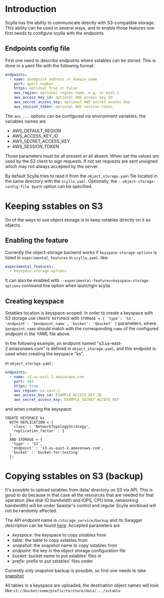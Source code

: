 # Introduction

Scylla has the ability to communicate directly with S3-compatible storage. This
ability can be used in several ways, and to enable those features one first needs
to configure scylla with the endpoints

## Endpoints config file

First one need to describe endpoints where sstables can be stored. This is done
in a yaml file with the following format:

```yaml
endpoints:
  - name: $endpoint_address_or_domain_name
    port: $port_number
    https: optional True or False
    aws_region: optional region name, e.g. us-east-1
    aws_access_key_id: optional AWS access key ID
    aws_secret_access_key: optional AWS secret access key
    aws_session_token: optional AWS session token
```

The `aws_...` options can be configured via environment variables, the variables
names are

* AWS_DEFAULT_REGION
* AWS_ACCESS_KEY_ID
* AWS_SECRET_ACCESS_KEY
* AWS_SESSION_TOKEN

Those parameters must be all present or all absent. When set the values are
used by the S3 client to sign requests. If not set requests are sent unsigned
which may not always accepted by the server.

By default Scylla tries to read it from the `object_storage.yaml` file
located in the same directory with the `scylla.yaml`. Optionally, the
`--object-storage-config-file $path` option can be specified.

# Keeping sstables on S3

On of the ways to use object storage is to keep sstables directly on it as objects.

## Enabling the feature

Currently the object-storage backend works if `keyspace-storage-options` is listed
in `experimental_features` in `scylla.yaml`. like:

```yaml
experimental_features:
  - keyspace-storage-options
```

It can also be enabled with `--experimental-features=keyspace-storage-options`
command line option when launchgin scylla.

## Creating keyspace

Sstables location is keyspace-scoped. In order to create a keyspace with S3
storage use `CREATE KEYSPACE` with `STORAGE = { 'type': 'S3', 'endpoint': '$endpoint_name', 'bucket': '$bucket' }`
parameters, where `$endpoint_name` should match with the corresponding `name`
of the configured endpoint in the YAML file above.

In the following example, an endpoint named "s3.us-east-2.amazonaws.com" is
defined in `object_storage.yaml`, and this endpoint is used when creating the
keyspace "ks".

in `object_storage.yaml`:

```yaml
endpoints:
  - name: s3.us-east-2.amazonaws.com
    port: 443
    https: true
    aws_region: us-east-2
    aws_access_key_id: EXAMPLE_ACCESS_KEY_ID
    aws_secret_access_key: EXAMPLE_SECRET_ACCESS_KEY
```

and when creating the keyspace:

```cql
CREATE KEYSPACE ks
  WITH REPLICATION = {
   'class' : 'NetworkTopologyStrategy',
   'replication_factor' : 1
  }
  AND STORAGE = {
   'type' : 'S3',
   'endpoint' : 's3.us-east-2.amazonaws.com',
   'bucket' : 'bucket-for-testing'
  };
```

# Copying sstables on S3 (backup)

It's possible to upload sstables from data/ directory on S3 via API. This is good
to do because in that case all the resources that are needed for that operation (like
disk IO bandwidth and IOPS, CPU time, networking bandwidth) will be under Seastar's
control and regular Scylla workload will not be randomly affected.

The API endpoint name is `/storage_service/backup` and its Swagger description can be
found [here](./api/api-doc/storage_service.json). Accepted parameters are

* *keyspace*: the keyspace to copy sstables from
* *table*: the table to copy sstables from
* *snapshot*: the snapshot name to copy sstables from
* *endpoint*: the key in the object storage configuration file
* *bucket*: bucket name to put sstables' files in
* *prefix*: prefix to put sstables' files under

Currently only snapshot backup is possible, so first one needs to take [snapshot](docs/kb/snapshots.rst)

All tables in a keyspace are uploaded, the destination object names will look like
`s3://bucket/some/prefix/to/store/data/.../sstable`
